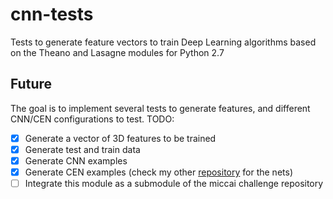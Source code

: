 # cnn-tests
Tests to generate feature vectors to train Deep Learning algorithms based on the Theano and Lasagne modules for Python 2.7

## Future
The goal is to implement several tests to generate features, and different CNN/CEN configurations to test. TODO:

- [x] Generate a vector of 3D features to be trained
- [x] Generate test and train data
- [x] Generate CNN examples
- [x] Generate CEN examples (check my other [repository](https://github.com/marianocabezas/miccai_challenge2016) for the nets)
- [ ] Integrate this module as a submodule of the miccai challenge repository 
